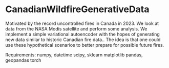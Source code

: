 # CanadianWildfireGenerativeData
Motivated by the record uncontrolled fires in Canada in 2023.
We look at data from the NASA Modis satellite and perform some analysis. We implement a simple variational autoencoder with the hopes of generating new data similar to historic Canadian fire data.. The idea is that one could use these hypothetical scenarios to better prepare for possible future fires.


Requirements:
numpy, datetime
scipy, sklearn
matplotlib
pandas, geopandas
torch
